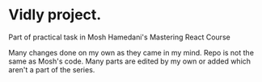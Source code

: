# Vidly project.
Part of practical task in Mosh Hamedani's Mastering React Course

Many changes done on my own as they came in my mind.
Repo is not the same as Mosh's code. Many parts are edited by my own or added which aren't a part of the series.
